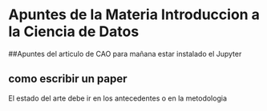 # Apuntes de la Materia Introduccion a la Ciencia de Datos
##Apuntes del articulo de CAO
para mañana estar instalado el Jupyter


## como escribir un paper
El estado del arte debe ir en los antecedentes o en la metodologia

